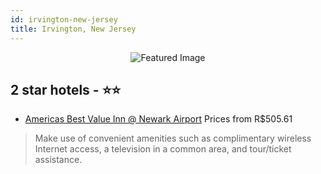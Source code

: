 ```yaml
---
id: irvington-new-jersey
title: Irvington, New Jersey
---
```


<center><img src="https://i.travelapi.com/hotels/2000000/1770000/1768700/1768627/f6a20b83_z.jpg" alt="Featured Image" /></center>


##  2 star hotels - ⭐️⭐️

-    [Americas Best Value Inn @ Newark Airport](https://us.hurb.com/hotels/irvington/americas-best-value-inn-newark-airport-JNP-JP190703?cmp=18055) Prices from R$505.61
   > Make use of convenient amenities such as complimentary wireless Internet access, a television in a common area, and tour/ticket assistance.
